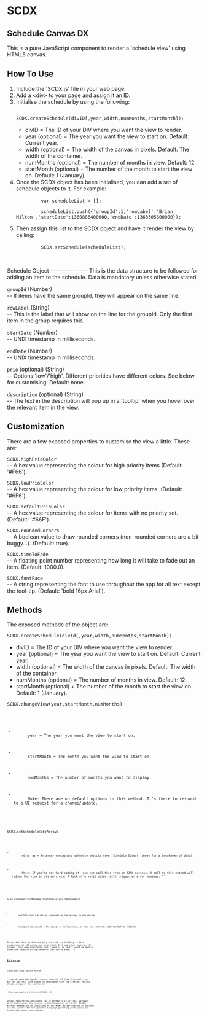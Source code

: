 SCDX
====

Schedule Canvas DX
------------------

This is a pure JavaScript component to render a 'schedule view' using HTML5 canvas.

How To Use
----------
<ol>
   <li>
      Include the 'SCDX.js' file in your web page.
   </li>
   <li>
      Add a &lt;div&gt; to your page and assign it an ID.
   </li>
   <li>
      Initialise the schedule by using the following:<br>
      <code>
         SCDX.createSchedule(divID[,year,width,numMonths,startMonth]);
      </code>
      <ul>
         <li>
            divID = The ID of your DIV where you want the view to render.
         </li>
         <li>
            year (optional) = The year you want the view to start on. Default: Current year.
         </li>
         <li>
            width (optional) = The width of the canvas in pixels. Default: The width of the container.
         </li>
         <li>
            numMonths (optional) = The number of months in view. Default: 12.
         </li>
         <li>
            startMonth (optional) + The number of the month to start the view on. Default: 1 (January).
         </li>
      </ul>
   </li>
   <li>
      Once the SCDX object has been initialised, you can add a set of schedule objects to it. For example:<br>
      <code>
         var scheduleList = [];<br>
         scheduleList.push({'groupId':1,'rowLabel':'Brian Milton','startDate':1360886400000,'endDate':1363305600000});
      </code>
   </li>
   <li>
      Then assign this list to the SCDX object and have it render the view by calling:<br>
      <code>
         SCDX.setSchedule(scheduleList);
      </code>
   </li>
</ol>
<br>
Schedule Object
---------------
This is the data structure to be followed for adding an item to the schedule. Data is mandatory unless otherwise stated:

<code>groupId</code> (Number)<br>
  -- If items have the same groupId, they will appear on the same line.

<code>rowLabel</code> (String)<br>
  -- This is the label that will show on the line for the groupId. Only the first item in the group requires this.

<code>startDate</code> (Number)<br>
  -- UNIX timestamp in milliseconds.

<code>endDate</code> (Number)<br>
  -- UNIX timestamp in milliseconds.

<code>prio</code> (optional) (String)<br>
  -- Options:'low'/'high'. Different priorities have different colors. See below for customising. Default: none.

<code>description</code> (optional) (String)<br>
  -- The text in the description will pop up in a 'tooltip' when you hover over the relevant item in the view.

Customization
-------------
There are a few exposed properties to customise the view a little. These are:

<code>SCDX.highPrioColor</code><br>
  -- A hex value representing the colour for high priority items (Default: '#F66').

<code>SCDX.lowPrioColor</code><br>
  -- A hex value representing the colour for low priority items. (Default: '#6F6').

<code>SCDX.defaultPrioColor</code><br>
  -- A hex value representing the colour for items with no priority set. (Default: '#66F').

<code>SCDX.roundedCorners</code><br>
  -- A boolean value to draw rounded corners (non-rounded corners are a bit buggy...). (Default: true).

<code>SCDX.timeToFade</code><br>
  -- A floating point number representing how long it will take to fade out an item. (Default: 1000.0).

<code>SCDX.fontFace</code><br>
  -- A string representing the font to use throughout the app for all text except the tool-tip. (Default: 'bold 16px Arial').

Methods
-------
The exposed methods of the object are:

<code>SCDX.createSchedule(divId[,year,width,numMonths,startMonth])</code><br>
<ul>
   <li>
      divID = The ID of your DIV where you want the view to render.
   </li>
   <li>
      year (optional) = The year you want the view to start on. Default: Current year.
   </li>
   <li>
      width (optional) = The width of the canvas in pixels. Default: The width of the container.
   </li>
   <li>
      numMonths (optional) = The number of months in view. Default: 12.
   </li>
   <li>
      startMonth (optional) + The number of the month to start the view on. Default: 1 (January).
   </li>
</ul>

<code>SCDX.changeView(year,startMonth,numMonths)<code><br>
<ul>
   <li>
      year = The year you want the view to start on.
   </li>
   <li>
      startMonth = The month you want the view to start on.
   </li>
   <li>
      numMonths = The number of months you want to display.
   </li>
   <li>
      Note: There are no default options in this method. It's there to respond to a UI request for a change/update.
   </li>
</ul>

<code>SCDX.setSchedule(objArray)<code><br>
<ul>
   <li>
      objArray = An array containing schedule objects (see 'Schedule Object' above for a breakdown of data).
   </li>
   <li>
      Note: If you're not hard coding it, you can call this from an AJAX success. A call to this method will redraw the view in its entirety. A lack of a valid object will trigger an error message. **
   </li>
</ul>

<code>SCDX.displayErrorMessage(textToDisplay[,fadeSpeed])<code><br>
<ul>
   <li>
      textToDisplay = A string representing the message in the pop-up.
   </li>
   <li>
      fadeSpeed [optional] = The speed, in milliseconds, to fade out. Default: SCDX.timeToFade (1000.0)
   </li>
</ul>

Please feel free to fork and help out with the building of this widget/control. If people are interested, I'll add other features. At present, this does everything that I want it to, but I would be open to ideas and thoughts on improvements that can be made. :-)

License
-------
Copyright 2013, Brian Milton

   Licensed under the Apache License, Version 2.0 (the "License");
   you may not use this file except in compliance with the License.
   You may obtain a copy of the License at

     http://www.apache.org/licenses/LICENSE-2.0

   Unless required by applicable law or agreed to in writing, software
   distributed under the License is distributed on an "AS IS" BASIS,
   WITHOUT WARRANTIES OR CONDITIONS OF ANY KIND, either express or implied.
   See the License for the specific language governing permissions and
   limitations under the License.
